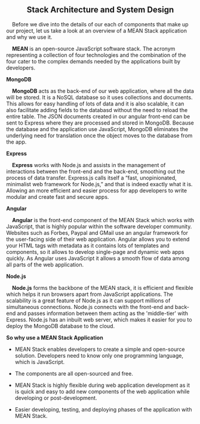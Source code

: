 <h2 align="center"> <b> Stack Architecture and System Design </b> </h2>

<p align="left">&nbsp;&nbsp;&nbsp;&nbsp;Before we dive into the details of our each of components that make up our project, let us take a look at an overview of a MEAN Stack application and why we use it.</p>

<p align="left">&nbsp;&nbsp;&nbsp;&nbsp;<b>MEAN</b> is an open-source JavaScript software stack. The acronym representing a collection of four technologies and the combination of the 
four cater to the complex demands needed by the applications built by developers.</p>

**MongoDB**

<p align="left">&nbsp;&nbsp;&nbsp;&nbsp;<b>MongoDB</b> acts as the back-end of our web application, where all the data will be stored. It is a NoSQL database so it uses collections 
and documents. This allows for easy handling of lots of data and it is also scalable, it can also facilitate adding fields to the databasd without the 
need to reload the entire table. The JSON documents created in our angular front-end can be sent to Express where they are processed and stored in 
MongoDB. Because the database and the application use JavaScript, MongoDB eliminates the underlying need for translation once the object moves to the 
database from the app.</p>

**Express**

<p align="left">&nbsp;&nbsp;&nbsp;&nbsp;<b>Express</b> works with Node.js and assists in the management of interactions between the front-end and the back-end, smoothing out the 
process of data transfer. Express.js calls itself a “fast, unopinionated, minimalist web framework for Node.js,” and that is indeed exactly what it is. 
Allowing an more efficient and easier process for app developers to write modular and create fast and secure apps.</p>

**Angular**

<p align="left">&nbsp;&nbsp;&nbsp;&nbsp;<b>Angular</b> is the front-end component of the MEAN Stack which works with JavaScript, that is highly popular within the software developer community. Websites such as Forbes, Paypal and GMail use an angular framework for the user-facing side of their web application. Angular allows you to extend your HTML tags with metadata as it contains lots of templates and components, so it allows to develop single-page and dynamic web apps quickly. As Angular uses JavaScript it allows a smooth flow of data among all parts of the web application.</p>

**Node.js**

<p align="left">&nbsp;&nbsp;&nbsp;&nbsp;<b>Node.js</b> forms the backbone of the MEAN stack, it is efficient and flexible which helps it run browsers apart from JavaScript applications. The scalability is a great feature of Node.js as it can support millions of simultaneous connections. Node.js connects with the front-end and back-end and passes information between them acting as the 'middle-tier' with Express. Node.js has an inbuilt web server, which makes it easier for you to deploy the MongoDB database to the cloud.</p>

**So why use a MEAN Stack Application**

- MEAN Stack enables developers to create a simple and open-source solution. Developers need to know only one programming language, which is JavaScript. 
  
- The components are all open-sourced and free. 
  
- MEAN Stack is highly flexible during web application development as it is quick and easy to add new components of the web application while developing 
or post-development.

- Easier developing, testing, and deploying phases of the application with MEAN Stack.

